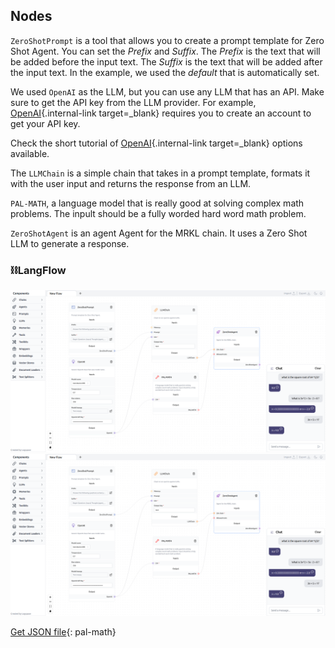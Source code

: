 ## Nodes

`ZeroShotPrompt` is a tool that allows you to create a prompt template for Zero Shot Agent. You can set the *Prefix* and *Suffix*. The *Prefix* is the text that will be added before the input text. The *Suffix* is the text that will be added after the input text. In the example, we used the *default* that is automatically set.

We used `OpenAI` as the LLM, but you can use any LLM that has an API. Make sure to get the API key from the LLM provider. For example, [OpenAI](https://platform.openai.com/account/api-keys){.internal-link target=_blank} requires you to create an account to get your API key.

Check the short tutorial of [OpenAI](llms.md){.internal-link target=_blank} options available.

The `LLMChain` is a simple chain that takes in a prompt template, formats it with the user input and returns the response from an LLM.

`PAL-MATH`, a language model that is really good at solving complex math problems. The inpult should be a fully worded hard word math problem.

`ZeroShotAgent` is an agent Agent for the MRKL chain. It uses a Zero Shot LLM to generate a response.

### ⛓️LangFlow

![!Description](img/tool-pal-math.png#only-dark)
![!Description](img/tool-pal-math.png#only-light)

[Get JSON file](data/Tool-pal-math.json){: pal-math}